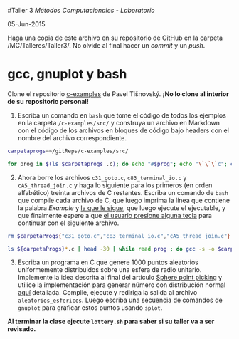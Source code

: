 #Taller 3
*Métodos Computacionales - Laboratorio*

05-Jun-2015

Haga una copia de este archivo en su repositorio de GitHub en la carpeta /MC/Talleres/Taller3/. No olvide al final hacer un *commit* y un *push*.

# gcc, gnuplot y bash

Clone el repositorio [c-examples](https://github.com/tisnik/c-examples) de Pavel Tišnovský. **¡No lo clone al interior de su repositorio personal!**

1. Escriba un comando en `bash` que tome el código de todos los ejemplos en la carpeta `/c-examples/src/` y construya un archivo en Markdown con el código de los archivos en bloques de código bajo headers con el nombre del archivo correspondiente.

```bash
carpetaprogs=~/gitReps/c-examples/src/

for prog in $(ls $carpetaprogs .c); do echo "#$prog"; echo "\`\`\`c"; cat "$carpetaprogs$prog" ; echo "\`\`\`\n\n" ; done > codigosC.md
```

2. Ahora borre los archivos `c31_goto.c`, `c83_terminal_io.c` y `cA5_thread_join.c` y haga lo siguiente para los primeros (en orden alfabético) treinta archivos de C restantes.  Escriba un comando de `bash` que compile cada archivo de C, que luego imprima la línea que contiene la palabra *Example* y [la que le sigue](http://stackoverflow.com/questions/19274127/how-do-you-grep-a-file-and-get-the-next-5-lines), que luego ejecute el ejecutable, y que finalmente espere a que [el usuario presione alguna tecla](http://www.linuxquestions.org/questions/linux-general-1/how-to-make-shell-script-wait-for-key-press-to-proceed-687491/) para continuar con el siguiente archivo. 

```bash
rm $carpetaProgs{"c31_goto.c","c83_terminal_io.c","cA5_thread_join.c"}

ls ${carpetaProgs}*.c | head -30 | while read prog ; do gcc -s -o $carpetaProgs$prog.out $carpetaProgs$prog ; grep -A 1 "Example" $carpetaProgs$prog ; $carpetaProgs$prog.out ; echo -e "\n\n" ; done
```

3. Escriba un programa en C que genere 1000 puntos aleatorios uniformemente distribuidos sobre una esfera de radio unitario. Implemente la idea descrita al final del artículo [Sphere point picking](http://mathworld.wolfram.com/SpherePointPicking.html) y utilice la implementación para generar número con distribución normal [aquí](http://c-faq.com/lib/gaussian.html) detallada. Compile, ejecute y rediriga la salida al archivo `aleatorios_esfericos`. Luego escriba una secuencia de comandos de `gnuplot` para graficar estos puntos usando `splot`.


**Al terminar la clase ejecute `lottery.sh` para saber si su taller va a ser revisado.**
